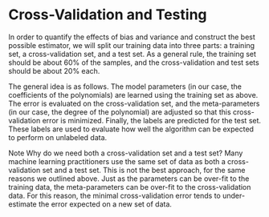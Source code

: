 Cross-Validation and Testing
==============================
In order to quantify the effects of bias and variance and construct the best possible estimator, we will split our training data into three parts: a training set, a cross-validation set, and a test set. As a general rule, the training set should be about 60% of the samples, and the cross-validation and test sets should be about 20% each.

The general idea is as follows. The model parameters (in our case, the coefficients of the polynomials) are learned using the training set as above. The error is evaluated on the cross-validation set, and the meta-parameters (in our case, the degree of the polynomial) are adjusted so that this cross-validation error is minimized. Finally, the labels are predicted for the test set. These labels are used to evaluate how well the algorithm can be expected to perform on unlabeled data.

Note Why do we need both a cross-validation set and a test set? Many machine learning practitioners use the same set of data as both a cross-validation set and a test set. This is not the best approach, for the same reasons we outlined above. Just as the parameters can be over-fit to the training data, the meta-parameters can be over-fit to the cross-validation data. For this reason, the minimal cross-validation error tends to under-estimate the error expected on a new set of data.
